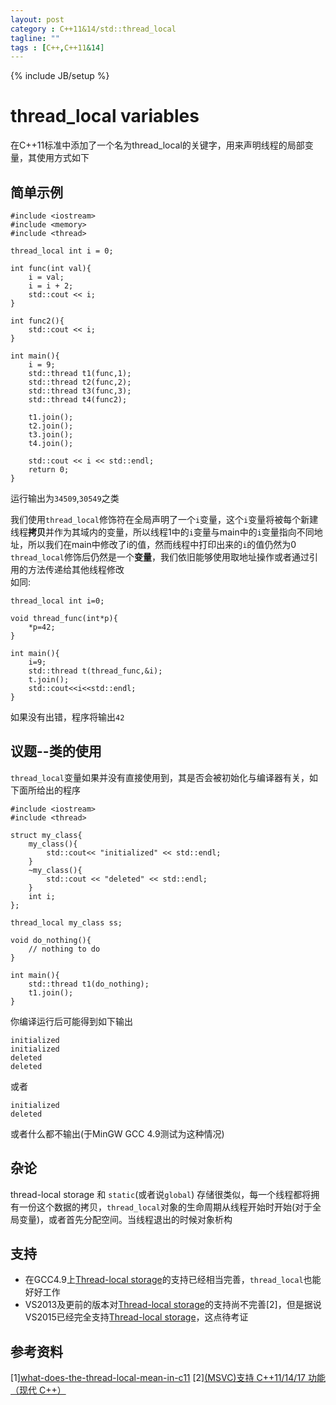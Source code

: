```yaml
---
layout: post
category : C++11&14/std::thread_local
tagline: ""
tags : [C++,C++11&14]
---  
```

{% include JB/setup %}

# thread_local variables	    
在C++11标准中添加了一个名为thread_local的关键字，用来声明线程的局部变量，其使用方式如下

## 简单示例    

    #include <iostream>
    #include <memory>
    #include <thread>
    
    thread_local int i = 0;
    
    int func(int val){
        i = val;
        i = i + 2;
        std::cout << i;
    }
    
    int func2(){
        std::cout << i;
    }
    
    int main(){
        i = 9;
        std::thread t1(func,1);
        std::thread t2(func,2);
        std::thread t3(func,3);
        std::thread t4(func2);
    
        t1.join();
        t2.join();
        t3.join();
        t4.join();
    
        std::cout << i << std::endl;
        return 0;
    }

运行输出为`34509`,`30549`之类    

我们使用`thread_local`修饰符在全局声明了一个`i`变量，这个`i`变量将被每个新建线程**拷贝**并作为其域内的变量，所以线程1中的`i`变量与main中的`i`变量指向不同地址，所以我们在main中修改了i的值，然而线程中打印出来的`i`的值仍然为0     
`thread_local`修饰后仍然是一个**变量**，我们依旧能够使用取地址操作或者通过引用的方法传递给其他线程修改     
如同:    

    thread_local int i=0;
    
    void thread_func(int*p){
        *p=42;
    }
    
    int main(){
        i=9;
        std::thread t(thread_func,&i);
        t.join();
        std::cout<<i<<std::endl;
    }

如果没有出错，程序将输出`42`


## 议题--类的使用
`thread_local`变量如果并没有直接使用到，其是否会被初始化与编译器有关，如下面所给出的程序    

    #include <iostream>
    #include <thread>
    
    struct my_class{
        my_class(){
            std::cout<< "initialized" << std::endl;
        }
        ~my_class(){
            std::cout << "deleted" << std::endl;
        }
        int i;
    };
    
    thread_local my_class ss;
    
    void do_nothing(){
        // nothing to do
    }
    
    int main(){
        std::thread t1(do_nothing);
        t1.join();
    }
    
你编译运行后可能得到如下输出    

    initialized
    initialized
    deleted
    deleted
    
或者    

    initialized
    deleted
    
或者什么都不输出(于MinGW GCC 4.9测试为这种情况)

## 杂论
thread-local storage 和 `static`(或者说`global`) 存储很类似，每一个线程都将拥有一份这个数据的拷贝，`thread_local`对象的生命周期从线程开始时开始(对于全局变量)，或者首先分配空间。当线程退出的时候对象析构      


## 支持    
 - 在GCC4.9上[Thread-local storage](http://www.open-std.org/jtc1/sc22/wg21/docs/papers/2008/n2659.htm)的支持已经相当完善，`thread_local`也能好好工作
 - VS2013及更前的版本对[Thread-local storage](http://www.open-std.org/jtc1/sc22/wg21/docs/papers/2008/n2659.htm)的支持尚不完善[2]，但是据说VS2015已经完全支持[Thread-local storage](http://www.open-std.org/jtc1/sc22/wg21/docs/papers/2008/n2659.htm)，这点待考证

## 参考资料
[1][what-does-the-thread-local-mean-in-c11](http://stackoverflow.com/questions/11983875/what-does-the-thread-local-mean-in-c11)
[2][(MSVC)支持 C++11/14/17 功能（现代 C++）](https://msdn.microsoft.com/zh-cn/library/hh567368.aspx)
